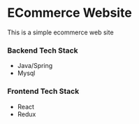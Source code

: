 # ECommerce Website

This is a simple ecommerce web site


### Backend Tech Stack
- Java/Spring
- Mysql

### Frontend Tech Stack
- React
- Redux
